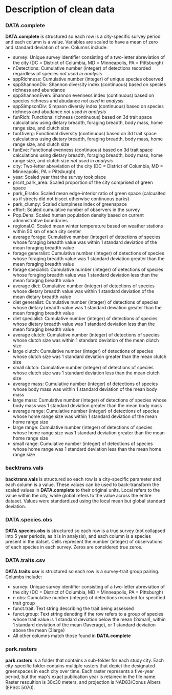 # Description of clean data

### DATA.complete
**DATA.complete** is structured so each row is a city-specific survey period and each column is a value. Variables are scaled to have a mean of zero and standard deviation of one. Columns include:
  - survey: Unique survey identifier consisting of a two-letter abreviation of the city (DC = District of Columbia, MD = Minneapolis, PA = Pittsburgh)
  - nDetections: Cumulative number (integer) of detections recorded regardless of species *not used in analysis*
  - sppRichness: Cumulative number (integer) of unique species observed
  - sppShannonDiv: Shannon diversity index (continuous) based on species richness and abundance
  - sppShannonEven: Shannon evenness index (continuous) based on species richness and abudance *not used in analysis*
  - sppSimpsonDiv: Simpson diversiy index (continuous) based on species richness and abudance *not used in analysis*
  - funRich: Functional richness (continuous) based on 3d trait space calculations using dietary breadth, foraging breadth, body mass, home range size, and clutch size
  - funDiverg: Functional diversity (continuous) based on 3d trait space calculations using dietary breadth, foraging breadth, body mass, home range size, and clutch size
  - funEve: Functional evenness (continuous) based on 3d trait space calculations using dietary breadth, foraging breadth, body mass, home range size, and clutch size *not used in analysis*
  - city: Two-letter abreviation of the city (DC = District of Columbia, MD = Minneapolis, PA = Pittsburgh)
  - year: Scaled year that the survey took place
  - prcnt_park_area: Scaled proportion of the city comprised of green space
  - park_EIratio: Scaled mean edge-interior ratio of green space (calcualted as if streets did not bisect otherwise continuous parks)
  - park_clumpy: Scaled clumpiness index of greenspace
  - effort: Scaled cumulative number of observers in the survey
  - Pop.Dens: Scaled human population density based on current administrative boundaries
  - regional.C: Scaled mean winter temperature based on weather stations within 50 km of each city center
  - average forage: Cumulative number (integer) of detections of species whose foraging breadth value was within 1 standard deviation of the mean foraging breadth value
  - forage generalist: Cumulative number (integer) of detections of species whose foraging breadth value was 1 standard deviation greater than the mean foraging breadth value
  - forage specialist: Cumulative number (integer) of detections of species whose foraging breadth value was 1 standard deviation less than the mean foraging breadth value
  - average diet: Cumulative number (integer) of detections of species whose dietary breadth value was within 1 standard deviation of the mean dietary breadth value
  - diet generalist: Cumulative number (integer) of detections of species whose dietary breadth value was 1 standard deviation greater than the mean foraging breadth value
  - diet specialist: Cumulative number (integer) of detections of species whose dietary breadth value was 1 standard deviation less than the mean foraging breadth value
  - average clutch: Cumulative number (integer) of detections of species whose clutch size was within 1 standard deviation of the mean clutch size
  - large clutch: Cumulative number (integer) of detections of species whose clutch size was 1 standard deviation greater than the mean clutch size
  - small clutch: Cumulative number (integer) of detections of species whose clutch size was 1 standard deviation less than the mean clutch size
  - average mass: Cumulative number (integer) of detections of species whose body mass was within 1 standard deviation of the mean body mass
  - large mass: Cumulative number (integer) of detections of species whose body mass was 1 standard deviation greater than the mean body mass
  - average range: Cumulative number (integer) of detections of species whose home range size was within 1 standard deviation of the mean home range size
  - large range: Cumulative number (integer) of detections of species whose home range size was 1 standard deviation greater than the mean home range size
  - small range: Cumulative number (integer) of detections of species whose home range was 1 standard deviation less than the mean home range size


### backtrans.vals
**backtrans.vals** is structured so each row is a city-specific parameter and each column is a value. These values can be used to back-transform the scaled values in **DATA.complete** to their original units. Local refers to the value within the city, while global refers to the value across the entire dataset. Values were standardized using the local mean but global standard deviation.


### DATA.species.obs
**DATA.species.obs** is structured so each row is a true survey (not collapsed into 5 year periods, as it is in analysis), and each column is a species present in the datset. Cells represent the number (integer) of observations of each species in each survey. Zeros are considered true zeros.


### DATA.traits.csv
**DATA.traits.csv** is structured so each row is a survey-trait group pairing. Columbs include: 
- survey: Unique survey identifier consisting of a two-letter abreviation of the city (DC = District of Columbia, MD = Minneapolis, PA = Pittsburgh)
- n.obs: Cumulative number (integer) of detections recorded for specified trait group
- funct.trait: Text string describing the trait being assessed
- funct.group: Text string denoting if the row refers to a group of species whose trait value is 1 standard deviation below the mean (2small), within 1 standard deviation of the mean (1average), or 1 standard deviation above the mean (3large)
- All other columns match those found in **DATA.complete**

### park.rasters
**park.rasters** is a folder that contains a sub-folder for each study city. Each city-specific folder contains multiple rasters that depict the designated greenspaces in each city over time. Each raster represents a five-year period, but the map's exact publication year is retained in the file name. Raster resoultion is 30x30 meters, and projection is NAD83/Conus Albers (EPSG: 5070).
